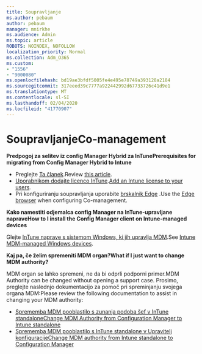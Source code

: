 ```yaml
---
title: Soupravljanje
ms.author: pebaum
author: pebaum
manager: mnirkhe
ms.audience: Admin
ms.topic: article
ROBOTS: NOINDEX, NOFOLLOW
localization_priority: Normal
ms.collection: Adm_O365
ms.custom:
- "1556"
- "9000080"
ms.openlocfilehash: bd19ae3bfdf5005fe4e495e78749a393128a2184
ms.sourcegitcommit: 317eeed39c7777a922442992d67733726c41d9e1
ms.translationtype: MT
ms.contentlocale: sl-SI
ms.lasthandoff: 02/04/2020
ms.locfileid: "41770907"
---
```

# <a name="co-management"></a><span data-ttu-id="9ba15-102">Soupravljanje</span><span class="sxs-lookup"><span data-stu-id="9ba15-102">Co-management</span></span>

<span data-ttu-id="9ba15-103">**Predpogoj za selitev iz config Manager Hybrid za InTune**</span><span class="sxs-lookup"><span data-stu-id="9ba15-103">**Prerequisites for migrating from Config Manager Hybrid to Intune**</span></span>

- <span data-ttu-id="9ba15-104">Preglejte [Ta članek](https://docs.microsoft.com/configmgr/mdm/deploy-use/migrate-hybridmdm-to-intunesa).</span><span class="sxs-lookup"><span data-stu-id="9ba15-104">Review [this article](https://docs.microsoft.com/configmgr/mdm/deploy-use/migrate-hybridmdm-to-intunesa).</span></span>
- <span data-ttu-id="9ba15-105">[Uporabnikom dodajte licenco InTune](https://docs.microsoft.com/intune/licenses-assign).</span><span class="sxs-lookup"><span data-stu-id="9ba15-105">[Add an Intune license to your users](https://docs.microsoft.com/intune/licenses-assign).</span></span>
- <span data-ttu-id="9ba15-106">Pri konfiguriranju soupravljanja uporabite [brskalnik Edge](https://www.microsoft.com/windows/microsoft-edge) .</span><span class="sxs-lookup"><span data-stu-id="9ba15-106">Use the [Edge browser](https://www.microsoft.com/windows/microsoft-edge) when configuring Co-management.</span></span>

<span data-ttu-id="9ba15-107">**Kako namestiti odjemalca config Manager na InTune-upravljane naprave**</span><span class="sxs-lookup"><span data-stu-id="9ba15-107">**How to I install the Config Manager client on Intune-managed devices**</span></span>

<span data-ttu-id="9ba15-108">Glejte [InTune naprave s sistemom Windows, ki jih upravlja MDM](https://docs.microsoft.com/configmgr/core/clients/deploy/deploy-clients-to-windows-computers#bkmk_mdm).</span><span class="sxs-lookup"><span data-stu-id="9ba15-108">See [Intune MDM-managed Windows devices](https://docs.microsoft.com/configmgr/core/clients/deploy/deploy-clients-to-windows-computers#bkmk_mdm).</span></span>

<span data-ttu-id="9ba15-109">**Kaj pa, če želim spremeniti MDM organ?**</span><span class="sxs-lookup"><span data-stu-id="9ba15-109">**What if I just want to change MDM authority?**</span></span>

<span data-ttu-id="9ba15-110">MDM organ se lahko spremeni, ne da bi odprli podporni primer.</span><span class="sxs-lookup"><span data-stu-id="9ba15-110">MDM Authority can be changed without opening a support case.</span></span> <span data-ttu-id="9ba15-111">Prosimo, preglejte naslednjo dokumentacijo za pomoč pri spreminjanju svojega organa MDM:</span><span class="sxs-lookup"><span data-stu-id="9ba15-111">Please review the following documentation to assist in changing your MDM authority:</span></span>

- [<span data-ttu-id="9ba15-112">Sprememba MDM pooblastilo s zunanja podoba šef v InTune standalone</span><span class="sxs-lookup"><span data-stu-id="9ba15-112">Change MDM Authority from Configuration Manager to Intune standalone</span></span>](https://docs.microsoft.com/configmgr/mdm/deploy-use/migrate-change-mdm-authority)
- [<span data-ttu-id="9ba15-113">Sprememba MDM pooblastilo s InTune standalone v Upravitelj konfiguracije</span><span class="sxs-lookup"><span data-stu-id="9ba15-113">Change MDM authority from Intune standalone to Configuration Manager</span></span>](https://docs.microsoft.com/configmgr/mdm/deploy-use/change-mdm-authority)
